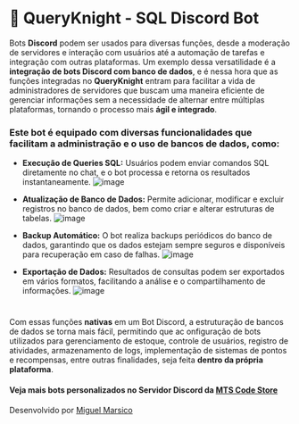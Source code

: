 # 🤖 QueryKnight - SQL Discord Bot
Bots **Discord** podem ser usados para diversas funções, desde a moderação de servidores e interação com usuários até a automação de tarefas e integração com outras plataformas. Um exemplo dessa versatilidade é a **integração de bots Discord com banco de dados**, e é nessa hora que as funções integradas no **QueryKnight** entram para facilitar a vida de administradores de servidores que buscam uma maneira eficiente de gerenciar informações sem a necessidade de alternar entre múltiplas plataformas, tornando o processo mais **ágil e integrado**. 

### Este bot é equipado com diversas funcionalidades que facilitam a administração e o uso de bancos de dados, como:

- **Execução de Queries SQL:** Usuários podem enviar comandos SQL diretamente no chat, e o bot processa e retorna os resultados instantaneamente.
![image](https://github.com/MTSCodeStore/QueryKnight-DiscordBot/assets/172341151/2309f41a-96bc-4a46-a801-569d93f48521)

- **Atualização de Banco de Dados:** Permite adicionar, modificar e excluir registros no banco de dados, bem como criar e alterar estruturas de tabelas.
![image](https://github.com/MTSCodeStore/QueryKnight-DiscordBot/assets/172341151/fe59b965-62a6-4ac0-99ae-03ce3f35d266)

- **Backup Automático:** O bot realiza backups periódicos do banco de dados, garantindo que os dados estejam sempre seguros e disponíveis para recuperação em caso de falhas.
![image](https://github.com/MTSCodeStore/QueryKnight-DiscordBot/assets/172341151/4817d936-55bc-45b5-9b8b-71c8a3315057)

- **Exportação de Dados:** Resultados de consultas podem ser exportados em vários formatos, facilitando a análise e o compartilhamento de informações.
![image](https://github.com/MTSCodeStore/QueryKnight-DiscordBot/assets/172341151/7ef6573f-f289-4d36-b47f-17c9528801a3)
# 

Com essas funções **nativas** em um Bot Discord, a estruturação de bancos de dados se torna mais fácil, permitindo que ac onfiguração de bots utilizados para gerenciamento de estoque, controle de usuários, registro de atividades, armazenamento de logs, implementação de sistemas de pontos e recompensas, entre outras finalidades, seja feita **dentro da própria plataforma**.

#### **Veja mais bots personalizados no Servidor Discord da [MTS Code Store](https://discord.gg/QCQAsFBhqb)**

Desenvolvido por [Miguel Marsico](https://github.com/Miguel-Marsico)
 
